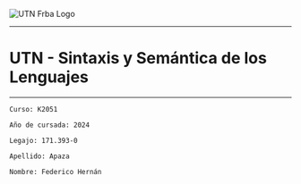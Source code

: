 
![UTN Frba Logo](https://www.frba.utn.edu.ar/wp-content/uploads/2016/08/logo-utn.ba-horizontal-e1471367724904.jpg "Logo UTN")

---
# **UTN - Sintaxis y Semántica de los Lenguajes**
---

```
Curso: K2051

Año de cursada: 2024

Legajo: 171.393-0

Apellido: Apaza

Nombre: Federico Hernán 
```